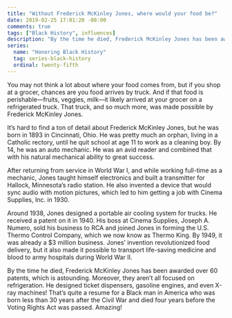 ```yaml
---
title: "Without Frederick McKinley Jones, where would your food be?"
date: 2019-02-25 17:01:20 -08:00
comments: true
tags: ["Black History", influences]
description: "By the time he died, Frederick McKinley Jones has been awarded over 60 patents."
series:
  name: "Honoring Black History"
  tag: series-black-history
  ordinal: twenty-fifth
---
```


You may not think a lot about where your food comes from, but if you shop at a grocer, chances are you food arrives by truck. And if that food is perishable—fruits, veggies, milk—it likely arrived at your grocer on a refrigerated truck. That truck, and so much more, was made possible by Frederick McKinley Jones.

<!-- more -->

It’s hard to find a ton of detail about Frederick McKinley Jones, but he was born in 1893 in Cincinnati, Ohio. He was pretty much an orphan, living in a Catholic rectory, until he quit school at age 11 to work as a cleaning boy. By 14, he was an auto mechanic. He was an avid reader and combined that with his natural mechanical ability to great success.

After returning from service in World War I, and while working full-time as a mechanic, Jones taught himself electronics and built a transmitter for Hallock, Minnesota’s radio station. He also invented a device that would sync audio with motion pictures, which led to him getting a job with Cinema Supplies, Inc. in 1930.

Around 1938, Jones designed a portable air cooling system for trucks. He received a patent on it in 1940. His boss at Cinema Supplies, Joseph A. Numero, sold his business to RCA and joined Jones in forming the U.S. Thermo Control Company, which we now know as Thermo King. By 1949, it was already a $3 million business. Jones’ invention revolutionized food delivery, but it also made it possible to transport life-saving medicine and blood to army hospitals during World War II.

By the time he died, Frederick McKinley Jones has been awarded over 60 patents, which is astounding. Moreover, they aren’t all focused on refrigeration. He designed ticket dispensers, gasoline engines, and even X-ray machines! That’s quite a resume for a Black man in America who was born less than 30 years after the Civil War and died four years before the Voting Rights Act was passed. Amazing!
